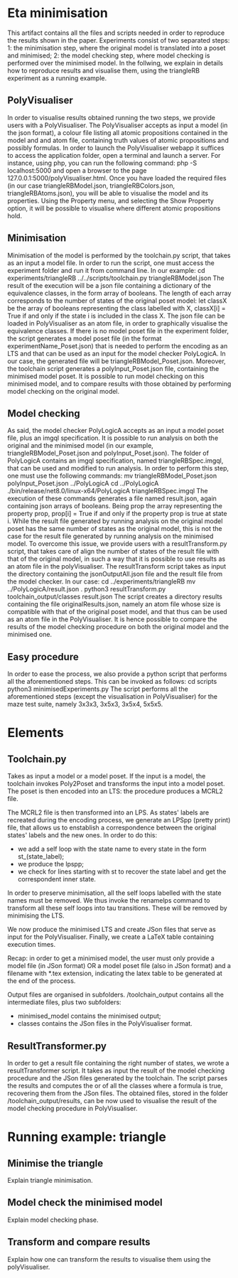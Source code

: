# Eta minimisation

This artifact contains all the files and scripts needed in order to reproduce the results shown in the paper. Experiments consist of two separated steps:
    1: the minimisation step, where the original model is translated into a poset and minimised;
    2: the model checking step, where model checking is performed over the minimised model.
In the follwing, we explain in details how to reproduce results and visualise them, using the triangleRB experiment as a running example.

## PolyVisualiser

In order to visualise results obtained running the two steps, we provide users with a PolyVisualiser. The PolyVisualiser accepts as input a model (in the json format), a colour file
listing all atomic propositions contained in the model and and atom file, containing truth values of atomic propositions and possibly formulas.
In order to launch the PolyVisualiser webapp it suffices to access the application folder, open a terminal and launch a server. For instance, using php, you can run the following
command:
    php -S localhost:5000
and open a browser to the page 127.0.0.1:5000/polyVisualiser.html. Once you have loaded the required files (in our case triangleRBModel.json, triangleRBColors.json, triangleRBAtoms.json),
you will be able to visualise the model and its properties. Using the Property menu, and selecting the Show Property option, it will be possible to visualise where different atomic 
propositions hold.

## Minimisation

Minimisation of the model is performed by the toolchain.py script, that takes as an input a model file. In order to run the script, one must access the experiment folder and run it
from command line. In our example:
    cd experiments/triangleRB
    ../../scripts/toolchain.py triangleRBModel.json
The result of the execution will be a json file containing a dictionary of the equivalence classes, in the form array of booleans. The length of each array corresponds to the number of
states of the original poset model: let classX be the array of booleans representing the class labelled with X, classX[i] = True if and only if the state i is included in the class X.
The json file can be loaded in PolyVisualiser as an atom file, in order to graphically visualise the equivalence classes. If there is no model poset file in the experiment folder, the
script generates a model poset file (in the format experimentName_Poset.json) that is needed to perform the encoding as an LTS and that can be used as an input for the model
checker PolyLogicA. In our case, the generated file will be triangleRBModel_Poset.json.
Moreover, the toolchain script generates a polyInput_Poset.json file, containing the minimised model poset. It is possible to run model checking on this minimised model, and to 
compare results with those obtained by performing model checking on the original model.

## Model checking

As said, the model checker PolyLogicA accepts as an input a model poset file, plus an imgql specification. It is possible to run analysis on both the original and the minimised model
(in our example, triangleRBModel_Poset.json and polyInput_Poset.json). The folder of PolyLogicA contains an imgql specification, named triangleRBSpec.imgql, that can be used and 
modified to run analysis. In order to perform this step, one must use the following commands:
    mv triangleRBModel_Poset.json polyInput_Poset.json ../PolyLogicA
    cd ../PolyLogicA
    ./bin/release/net8.0/linux-x64/PolyLogicA triangleRBSpec.imgql
The execution of these commands generates a file named result.json, again containing json arrays of booleans. Being prop the array representing the property prop, prop[i] = True if
and only if the property prop is true at state i.
While the result file generated by running analysis on the original model poset has the same number of states as the original model, this is not the case for the result file
generated by running analysis on the minimised model. To overcome this issue, we provide users with a resultTransform.py script, that takes care of align the number of states of 
the result file with that of the original model, in such a way that it is possible to use results as an atom file in the polyVisualiser. The resultTransform script takes as input 
the directory containing the jsonOutputAll.json file and the result file from the model checker. In our case:
    cd ../experiments/triangleRB
    mv ../PolyLogicA/result.json .
    python3 resultTransform.py toolchain_output/classes result.json
The script creates a directory results containing the file originalResults.json, namely an atom file whose size is compatible with that of the original poset model, and that thus can
be used as an atom file in the PolyVisualiser. It is hence possible to compare the results of the model checking procedure on both the original model and the minimised one.

## Easy procedure

In order to ease the process, we also provide a python script that performs all the aforementioned steps. This can be invoked as follows:
    cd scripts
    python3 minimisedExperiments.py
The script performs all the aforementioned steps (except the visualisation in PolyVisualiser) for the maze test suite, namely 3x3x3, 3x5x3, 3x5x4, 5x5x5.

# Elements

## Toolchain.py

Takes as input a model or a model poset. If the input is a model, the toolchain invokes Poly2Poset and transforms the input into a model poset.
The poset is then encoded into an LTS: the procedure produces a MCRL2 file.

The MCRL2 file is then transformed into an LPS. As states' labels are recreated during the encoding process, we generate an LPSpp (pretty print) file, that allows us to enstablish a correspondence between the original states' labels and the new ones. In order to do this:
* we add a self loop with the state name to every state in the form st_(state_label);
* we produce the lpspp;
* we check for lines starting with st to recover the state label and get the correspondent inner state.

In order to preserve minimisation, all the self loops labelled with the state names must be removed. We thus invoke the renamelps command to transform all these self loops into tau transitions. These will be removed by minimising the LTS.

We now produce the minimised LTS and create JSon files that serve as input for the PolyVisualiser. Finally, we create a LaTeX table containing execution times.

Recap: in order to get a minimised model, the user must only provide a model file (in JSon format) OR a model poset file (also in JSon format) and a filename with *.tex extension, indicating the latex table to be generated at the end of the process.

Output files are organised in subfolders. /toolchain_output contains all the intermediate files, plus two subfolders:
* minimised_model contains the minimised output;
* classes contains the JSon files in the PolyVisualiser format.

## ResultTransformer.py

In order to get a result file containing the right number of states, we wrote a resultTransformer script. It takes as input the result of the model checking procedure and the JSon files generated by the toolchain. The script parses the results and computes the or of all the classes where a formula is true, recovering them from the JSon files. The obtained files, stored in the folder /toolchain_output/results, can be now used to visualise the result of the model checking procedure in PolyVisualiser.

# Running example: triangle

## Minimise the triangle

Explain triangle minimisation.

## Model check the minimised model

Explain model checking phase.

## Transform and compare results

Explain how one can transform the results to visualise them using the polyVisualiser.